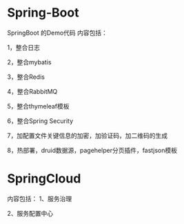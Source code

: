 # Spring-Boot
SpringBoot 的Demo代码
内容包括：

1，整合日志

2，整合mybatis

3，整合Redis

4，整合RabbitMQ

5，整合thymeleaf模板

6，整合Spring Security

7，加配置文件关键信息的加密，加验证码，加二维码的生成

8，热部署，druid数据源，pagehelper分页插件，fastjson模板

# SpringCloud

内容包括：
1、服务治理

2、服务配置中心
